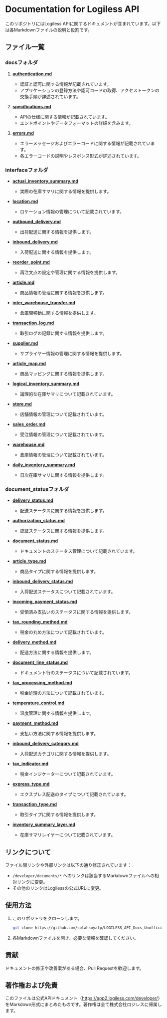 # Documentation for Logiless API

このリポジトリにはLogiless APIに関するドキュメントが含まれています。以下は各Markdownファイルの説明と役割です。

## ファイル一覧

### docsフォルダ

1. [**authentication.md**](docs/authentication.md)

   - 認証と認可に関する情報が記載されています。
   - アプリケーションの登録方法や認可コードの取得、アクセストークンの交換手順が詳述されています。

2. [**specifications.md**](docs/specifications.md)

   - APIの仕様に関する情報が記載されています。
   - エンドポイントやデータフォーマットの詳細を含みます。

3. [**errors.md**](docs/errors.md)

   - エラーメッセージおよびエラーコードに関する情報が記載されています。
   - 各エラーコードの説明やレスポンス形式が詳述されています。

### interfaceフォルダ

- [**actual_inventory_summary.md**](interface/actual_inventory_summary.md)

  - 実際の在庫サマリに関する情報を提供します。

- [**location.md**](interface/location.md)

  - ロケーション情報の管理について記載されています。

- [**outbound_delivery.md**](interface/outbound_delivery.md)

  - 出荷配送に関する情報を提供します。

- [**inbound_delivery.md**](interface/inbound_delivery.md)

  - 入荷配送に関する情報を提供します。

- [**reorder_point.md**](interface/reorder_point.md)

  - 再注文点の設定や管理に関する情報を提供します。

- [**article.md**](interface/article.md)

  - 商品情報の管理に関する情報を提供します。

- [**inter_warehouse_transfer.md**](interface/inter_warehouse_transfer.md)

  - 倉庫間移動に関する情報を提供します。

- [**transaction_log.md**](interface/transaction_log.md)

  - 取引ログの記録に関する情報を提供します。

- [**supplier.md**](interface/supplier.md)

  - サプライヤー情報の管理に関する情報を提供します。

- [**article_map.md**](interface/article_map.md)

  - 商品マッピングに関する情報を提供します。

- [**logical_inventory_summary.md**](interface/logical_inventory_summary.md)

  - 論理的な在庫サマリについて記載されています。

- [**store.md**](interface/store.md)

  - 店舗情報の管理について記載されています。

- [**sales_order.md**](interface/sales_order.md)

  - 受注情報の管理について記載されています。

- [**warehouse.md**](interface/warehouse.md)

  - 倉庫情報の管理について記載されています。

- [**daily_inventory_summary.md**](interface/daily_inventory_summary.md)

  - 日次在庫サマリに関する情報を提供します。

### document_statusフォルダ

- [**delivery_status.md**](type/delivery_status.md)

  - 配送ステータスに関する情報を提供します。

- [**authorization_status.md**](type/authorization_status.md)

  - 認証ステータスに関する情報を提供します。

- [**document_status.md**](type/document_status.md)

  - ドキュメントのステータス管理について記載されています。

- [**article_type.md**](type/article_type.md)

  - 商品タイプに関する情報を提供します。

- [**inbound_delivery_status.md**](type/inbound_delivery_status.md)

  - 入荷配送ステータスについて記載されています。

- [**incoming_payment_status.md**](type/incoming_payment_status.md)

  - 受領済み支払いのステータスに関する情報を提供します。

- [**tax_rounding_method.md**](type/tax_rounding_method.md)

  - 税金の丸め方法について記載されています。

- [**delivery_method.md**](type/delivery_method.md)

  - 配送方法に関する情報を提供します。

- [**document_line_status.md**](type/document_line_status.md)

  - ドキュメント行のステータスについて記載されています。

- [**tax_processing_method.md**](type/tax_processing_method.md)

  - 税金処理の方法について記載されています。

- [**temperature_control.md**](type/temperature_control.md)

  - 温度管理に関する情報を提供します。

- [**payment_method.md**](type/payment_method.md)

  - 支払い方法に関する情報を提供します。

- [**inbound_delivery_category.md**](type/inbound_delivery_category.md)

  - 入荷配送カテゴリに関する情報を提供します。

- [**tax_indicator.md**](type/tax_indicator.md)

  - 税金インジケーターについて記載されています。

- [**express_type.md**](type/express_type.md)

  - エクスプレス配送のタイプについて記載されています。

- [**transaction_type.md**](type/transaction_type.md)

  - 取引タイプに関する情報を提供します。

- [**inventory_summary_layer.md**](type/inventory_summary_layer.md)

  - 在庫サマリレイヤーについて記載されています。

## リンクについて

ファイル間リンクや外部リンクは以下の通り修正されています：

- `/developer/documents/*` へのリンクは該当するMarkdownファイルへの相対リンクに変更。
- その他のリンクはLogilessの公式URLに変更。

## 使用方法

1. このリポジトリをクローンします。

   ```bash
   git clone https://github.com/solahsoyalp/LOGILESS_API_Docs_Unofficial.git
   ```

2. 各Markdownファイルを開き、必要な情報を確認してください。

## 貢献

ドキュメントの修正や改善案がある場合、Pull Requestを歓迎します。

## 著作権および免責

このファイルは公式APIドキュメント（<https://app2.logiless.com/developer/>）をMarkdown形式にまとめたものです。著作権は全て株式会社ロジレスに帰属します。
